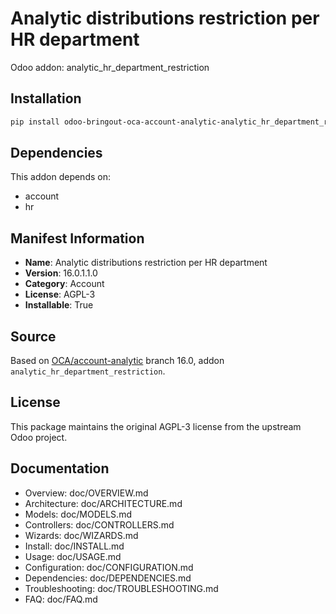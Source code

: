# Analytic distributions restriction per HR department

Odoo addon: analytic_hr_department_restriction

## Installation

```bash
pip install odoo-bringout-oca-account-analytic-analytic_hr_department_restriction
```

## Dependencies

This addon depends on:
- account
- hr

## Manifest Information

- **Name**: Analytic distributions restriction per HR department
- **Version**: 16.0.1.1.0
- **Category**: Account
- **License**: AGPL-3
- **Installable**: True

## Source

Based on [OCA/account-analytic](https://github.com/OCA/account-analytic) branch 16.0, addon `analytic_hr_department_restriction`.

## License

This package maintains the original AGPL-3 license from the upstream Odoo project.

## Documentation

- Overview: doc/OVERVIEW.md
- Architecture: doc/ARCHITECTURE.md
- Models: doc/MODELS.md
- Controllers: doc/CONTROLLERS.md
- Wizards: doc/WIZARDS.md
- Install: doc/INSTALL.md
- Usage: doc/USAGE.md
- Configuration: doc/CONFIGURATION.md
- Dependencies: doc/DEPENDENCIES.md
- Troubleshooting: doc/TROUBLESHOOTING.md
- FAQ: doc/FAQ.md
